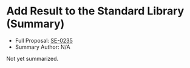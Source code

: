 # Add Result to the Standard Library (Summary)

* Full Proposal: [SE-0235](https://github.com/apple/swift-evolution/blob/main/proposals/0235-add-result.md)
* Summary Author: N/A

Not yet summarized.
